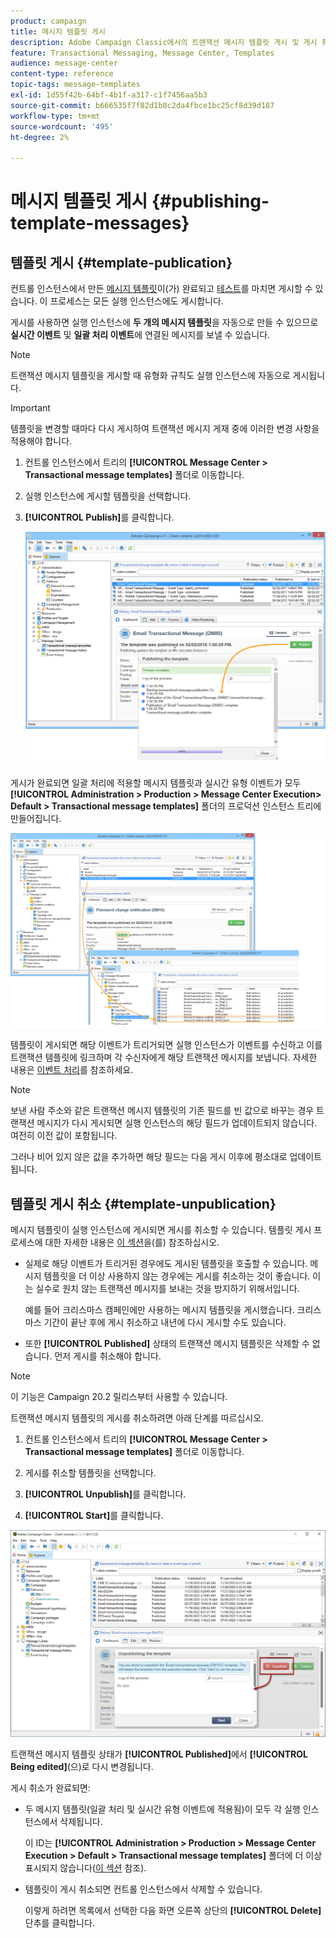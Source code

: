 ```yaml
---
product: campaign
title: 메시지 템플릿 게시
description: Adobe Campaign Classic에서의 트랜잭션 메시지 템플릿 게시 및 게시 취소에 대해 알아봅니다.
feature: Transactional Messaging, Message Center, Templates
audience: message-center
content-type: reference
topic-tags: message-templates
exl-id: 1d55f42b-64bf-4b1f-a317-c1f7456aa5b3
source-git-commit: b666535f7f82d1b8c2da4fbce1bc25cf8d39d187
workflow-type: tm+mt
source-wordcount: '495'
ht-degree: 2%

---
```


# 메시지 템플릿 게시 {#publishing-template-messages}



## 템플릿 게시 {#template-publication}

컨트롤 인스턴스에서 만든 [메시지 템플릿](../../message-center/using/creating-the-message-template.md)이(가) 완료되고 [테스트](../../message-center/using/testing-message-templates.md)를 마치면 게시할 수 있습니다. 이 프로세스는 모든 실행 인스턴스에도 게시합니다.

게시를 사용하면 실행 인스턴스에 **두 개의 메시지 템플릿**&#x200B;을 자동으로 만들 수 있으므로 **실시간 이벤트** 및 **일괄 처리 이벤트**&#x200B;에 연결된 메시지를 보낼 수 있습니다.

>[!NOTE]
>
>트랜잭션 메시지 템플릿을 게시할 때 유형화 규칙도 실행 인스턴스에 자동으로 게시됩니다.

>[!IMPORTANT]
>
>템플릿을 변경할 때마다 다시 게시하여 트랜잭션 메시지 게재 중에 이러한 변경 사항을 적용해야 합니다.

1. 컨트롤 인스턴스에서 트리의 **[!UICONTROL Message Center > Transactional message templates]** 폴더로 이동합니다.
1. 실행 인스턴스에 게시할 템플릿을 선택합니다.
1. **[!UICONTROL Publish]**&#x200B;를 클릭합니다.

   ![](assets/messagecenter_publish_model_008.png)

게시가 완료되면 일괄 처리에 적용할 메시지 템플릿과 실시간 유형 이벤트가 모두 **[!UICONTROL Administration > Production > Message Center Execution> Default > Transactional message templates]** 폴더의 프로덕션 인스턴스 트리에 만들어집니다.

![](assets/messagecenter_deployed_model_001.png)

템플릿이 게시되면 해당 이벤트가 트리거되면 실행 인스턴스가 이벤트를 수신하고 이를 트랜잭션 템플릿에 링크하며 각 수신자에게 해당 트랜잭션 메시지를 보냅니다. 자세한 내용은 [이벤트 처리](../../message-center/using/about-event-processing.md)를 참조하세요.

>[!NOTE]
>
>보낸 사람 주소와 같은 트랜잭션 메시지 템플릿의 기존 필드를 빈 값으로 바꾸는 경우 트랜잭션 메시지가 다시 게시되면 실행 인스턴스의 해당 필드가 업데이트되지 않습니다. 여전히 이전 값이 포함됩니다.
>
>그러나 비어 있지 않은 값을 추가하면 해당 필드는 다음 게시 이후에 평소대로 업데이트됩니다.

## 템플릿 게시 취소 {#template-unpublication}

메시지 템플릿이 실행 인스턴스에 게시되면 게시를 취소할 수 있습니다. 템플릿 게시 프로세스에 대한 자세한 내용은 [이 섹션](#template-publication)을(를) 참조하십시오.

* 실제로 해당 이벤트가 트리거된 경우에도 게시된 템플릿을 호출할 수 있습니다. 메시지 템플릿을 더 이상 사용하지 않는 경우에는 게시를 취소하는 것이 좋습니다. 이는 실수로 원치 않는 트랜잭션 메시지를 보내는 것을 방지하기 위해서입니다.

  예를 들어 크리스마스 캠페인에만 사용하는 메시지 템플릿을 게시했습니다. 크리스마스 기간이 끝난 후에 게시 취소하고 내년에 다시 게시할 수도 있습니다.

* 또한 **[!UICONTROL Published]** 상태의 트랜잭션 메시지 템플릿은 삭제할 수 없습니다. 먼저 게시를 취소해야 합니다.

>[!NOTE]
>
>이 기능은 Campaign 20.2 릴리스부터 사용할 수 있습니다.

트랜잭션 메시지 템플릿의 게시를 취소하려면 아래 단계를 따르십시오.

1. 컨트롤 인스턴스에서 트리의 **[!UICONTROL Message Center > Transactional message templates]** 폴더로 이동합니다.
1. 게시를 취소할 템플릿을 선택합니다.
1. **[!UICONTROL Unpublish]**&#x200B;를 클릭합니다.

   <!--1. Fill in the **[!UICONTROL Log of the process]** field.-->

1. **[!UICONTROL Start]**&#x200B;를 클릭합니다.

![](assets/message-center-unpublish.png)

트랜잭션 메시지 템플릿 상태가 **[!UICONTROL Published]**&#x200B;에서 **[!UICONTROL Being edited]**(으)로 다시 변경됩니다.

게시 취소가 완료되면:

* 두 메시지 템플릿(일괄 처리 및 실시간 유형 이벤트에 적용됨)이 모두 각 실행 인스턴스에서 삭제됩니다.

  이 ID는 **[!UICONTROL Administration > Production > Message Center Execution > Default > Transactional message templates]** 폴더에 더 이상 표시되지 않습니다([이 섹션](#template-publication) 참조).

* 템플릿이 게시 취소되면 컨트롤 인스턴스에서 삭제할 수 있습니다.

  이렇게 하려면 목록에서 선택한 다음 화면 오른쪽 상단의 **[!UICONTROL Delete]** 단추를 클릭합니다.
